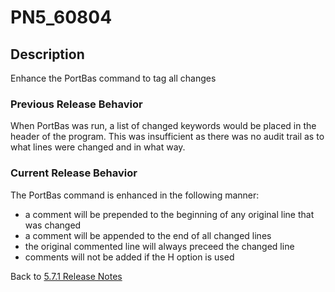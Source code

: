 # PN5_60804

<PageHeader />

## Description

Enhance the PortBas command to tag all changes

### Previous Release Behavior

When PortBas was run, a list of changed keywords would be placed in the header of the program. This was insufficient as there was no audit trail as to what lines were changed and in what way.

### Current Release Behavior

The PortBas command is enhanced in the following manner:

- a comment will be prepended to the beginning of any original line that was changed
- a comment will be appended to the end of all changed lines
- the original commented line will always preceed the changed line
- comments will not be added if the H option is used

Back to [5.7.1 Release Notes](./../README.md)

  
<PageFooter />
